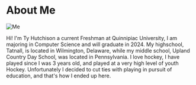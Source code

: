 # About Me

![Me]()

Hi! I'm Ty Hutchison a current Freshman at Quinnipiac University, I am majoring in Computer Science and will graduate in 2024. My highschool, Tatnall, is located in Wilmington, Delaware, while my middle school, Upland Country Day School, was located in Pennsylvania. I love hockey, I have played since I was 3 years old, and played at a very high level of youth Hockey. Unfortunately I decided to cut ties with playing in pursuit of education, and that's how I ended up here.